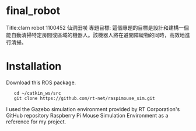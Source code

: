 # final_robot
Title:clarn robot     1100452 仙洞田咲
專題目標: 這個專題的目標是設計和建構一個能自動清掃特定房間或區域的機器人。該機器人將在避開障礙物的同時，高效地進行清掃。

# Installation
Download this ROS package.
```
   cd ~/catkin_ws/src
   git clone https://github.com/rt-net/raspimouse_sim.git

```
I used the Gazebo simulation environment provided by RT Corporation's GitHub repository Raspberry Pi Mouse Simulation Environment as a reference for my project. 
